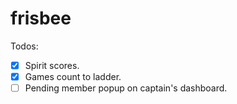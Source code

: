 # frisbee

Todos:

- [x] Spirit scores.
- [x] Games count to ladder.
- [ ] Pending member popup on captain's dashboard.